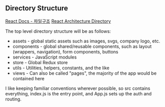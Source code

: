 ## Directory Structure

[React Docs - 파일구조](https://ko.reactjs.org/docs/faq-structure.html)
[React Architecture Directory](https://www.taniarascia.com/react-architecture-directory-structure/)


The top level directory structure will be as follows:

- assets - global static assets such as images, svgs, company logo, etc.
- components - global shared/reusable components, such as layout (wrappers, navigation), form components, buttons
- services - JavaScript modules
- store - Global Redux store
- utils - Utilities, helpers, constants, and the like
- views - Can also be called "pages", the majority of the app would be contained here


I like keeping familiar conventions wherever possible, so src contains everything, index.js is the entry point, and App.js sets up the auth and routing.